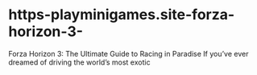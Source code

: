 # https-playminigames.site-forza-horizon-3-
Forza Horizon 3: The Ultimate Guide to Racing in Paradise If you’ve ever dreamed of driving the world’s most exotic

